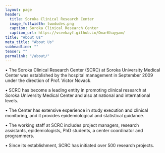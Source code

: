```yaml
---
layout: page
header:
  title: Soroka Clinical Research Center
  image_fullwidth: twodudes.png
  caption: Soroka Clinical Research Center
  caption_url: https://vsevkayf.github.io/OmarKhayyam/
title: "About Us"
meta_title: "About Us"
subheadline: ""
teaser: ""
permalink: "/about/"
---
```

• The Soroka Clinical Research Center (SCRC) at Soroka University Medical Center was established by the hospital management in September 2009 under the direction of  Prof. Victor Novack.

• SCRC has become a leading entity in promoting clinical research at Soroka University Medical Center and also at national and international levels.

• The Center has extensive experience in study execution and clinical monitoring, and it provides epidemiological and statistical guidance.

• The working staff at SCRC includes project managers, research assistants, epidemiologists, PhD students, a center coordinator and programmers.

• Since its establishment, SCRC has initiated over 500 research projects.
